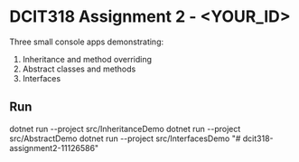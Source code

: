 # DCIT318 Assignment 2 - <YOUR_ID>

Three small console apps demonstrating:
1. Inheritance and method overriding
2. Abstract classes and methods
3. Interfaces

## Run
dotnet run --project src/InheritanceDemo
dotnet run --project src/AbstractDemo
dotnet run --project src/InterfacesDemo
"# dcit318-assignment2-11126586" 
